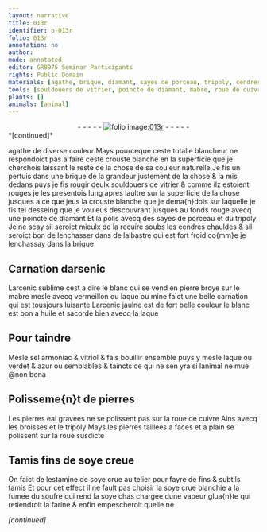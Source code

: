 ```yaml
---
layout: narrative
title: 013r
identifier: p-013r
folio: 013r
annotation: no
author:
mode: annotated
editor: GR8975 Seminar Participants
rights: Public Domain
materials: [agathe, brique, diamant, sayes de porceau, tripoly, cendres, albastre, arsenic, arcenic sublime, mabre, vermeillon, laque, mine, arcenic jaulne, huile, sel armoniac, vitriol, verdet, azur, pierres, cuivre, soye, soufre, farine]
tools: [souldouers de vitrier, poincte de diamant, mabre, roue de cuivre, broisses, roue, Tamis, tamis]
plants: []
animals: [animal]
---
```


<div class="folio" align="center">- - - - - <a href="http://gallica.bnf.fr/ark:/12148/btv1b10500001g/f31.image" target="_blank"><img src="https://cu-mkp.github.io/2017-workshop-edition/assets/photo-icon.png" alt="folio image: " style="display:inline-block; margin-bottom:-3px;"/>013r</a> - - - - - </div>   
*[continued]*
  
 <span class="m">agathe</span> de diverse couleur Mays pourceque ceste totalle blancheur ne respondoict pas a faire ceste crouste blanche en la superficie que je cherchois laissant le reste de la chose de sa couleur naturelle Je fis un pertuis dans une <span class="m">brique</span> de la grandeur justement de la chose & la mis dedans puys je fis rougir deulx <span class="tl">souldouers de <span class="pro">vitrier</span></span> & comme ilz estoient rouges je les presentois lung apres laultre sur la superficie de la chose jusques a ce que jeus la crouste blanche que je dema{n}dois sur laquelle je fis tel desseing que je vouleus descouvrant jusques au fonds rouge avecq une <span class="tl">poincte de <span class="m">diamant</span></span> Et la polis avecq des <span class="m">sayes de porceau</span> et du <span class="m">tripoly</span> Je ne scay sil seroict mieulx de la recuire soubs les <span class="m">cendres</span> chauldes & sil seroict bon de lenchasser dans de l<span class="m">albastre</span> qui est fort froid co{mm}e je lenchassay dans la <span class="m">brique</span>
    

## Carnation d<span class="m">arsenic</span>

 
L<span class="m">arcenic sublime</span> cest a dire le blanc qui se vend en pierre broye sur le <span class="m"><span class="tl">mabre</span></span> mesle avecq <span class="m">vermeillon</span> ou <span class="m">laque</span> ou <span class="m">mine</span> faict une belle carnation qui est tousjours luisante L<span class="m">arcenic jaulne</span> est de fort belle couleur le blanc est bon a <span class="m">huile</span> et sacorde bien avecq la <span class="m">laque</span>
    

## Pour taindre

 
Mesle <span class="m">sel armoniac</span> & <span class="m">vitriol</span> & fais bouillir ensemble puys y mesle <span class="m">laque</span> ou <span class="m">verdet</span> & <span class="m">azur</span> ou semblables & taincts ce qui ne sen yra si l<span class="al">animal</span> ne mue @non bona
    

## Polisseme{n}t de <span class="m">pierres</span>

 
Les <span class="m">pierres</span> eai gravees ne se polissent pas sur la <span class="tl">roue de <span class="m">cuivre</span></span> Ains avecq les <span class="tl">broisses</span> et le <span class="m">tripoly</span> Mays les pierres taillees a faces et a plain se polissent sur la <span class="tl">roue</span> susdicte
    

## <span class="tl">Tamis</span> fins de <span class="m">soye</span> creue

 
On faict de lestamine de <span class="m">soye</span> crue au telier pour fayre de fins & subtils <span class="tl">tamis</span> Et pour cet effect il ne fault pas choisir la <span class="m">soye</span> crue blanchie a la fumee du <span class="m">soufre</span> qui rend la <span class="m">soye</span> chas chargee dune vapeur glua{n}te qui retiendroit la <span class="m">farine</span> & enfin empescheroit quelle ne 
 
*[continued]*
 